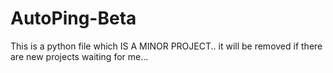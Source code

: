 # AutoPing-Beta
This is a python file which IS A MINOR PROJECT..
it will be removed if there are new projects waiting for me...
